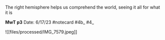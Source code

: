 
The right hemisphere helps us comprehend the world, seeing it all for what it is


**MwT p3** 
Date: 6/17/23
 #notecard
 #4b_ #4_ 

![[files/processed/IMG_7579.jpeg]]